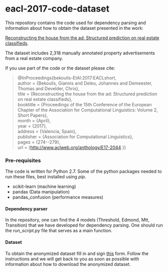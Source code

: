 # eacl-2017-code-dataset

This repository contains the code used for dependency parsing and information about how to obtain the dataset presented in the work:

[Reconstructing the house from the ad: Structured prediction on real estate classifieds](http://users.ugent.be/~ibekouli/papers/eacl2017/bekoulis-eacl2017.pdf).

The dataset includes 2,318 manually annotated property advertisements from a real estate company.

If you use part of the code or the dataset please cite:
  
> @InProceedings{bekoulis-EtAl:2017:EACLshort,  
> author    = {Bekoulis, Giannis  and  Deleu, Johannes  and  Demeester, Thomas  and  Develder, Chris},  
> title     = {Reconstructing the house from the ad: Structured prediction on real estate classifieds},  
> booktitle = {Proceedings of the 15th Conference of the European Chapter of the Association for Computational Linguistics: Volume 2, Short Papers},  
> month     = {April},  
> year      = {2017},  
> address   = {Valencia, Spain},  
> publisher = {Association for Computational Linguistics},  
> pages     = {274--279},  
> url       = {http://www.aclweb.org/anthology/E17-2044 }}  


### Pre-requisites ###

The code is written for Python 2.7. Some of the python packages needed to run these files, best installed using *pip*.

* scikit-learn (machine learning)
* pandas (Data manipulation)
* pandas_confusion (performance measures)

#### Dependency parser ####

In the repository, one can find the 4 models (Threshold, Edmond, Mtt, Transition) that we have developed for dependency parsing. One should run the *run_script.py* file that serves as a main function.

#### Dataset ####

To obtain the anonymized dataset fill in and sign [this](https://github.com/bekou/ad_data/raw/master/agreement/data-agreement.pdf) form. Follow the instructions and we will get back to you as soon as possible with information about how to download the anonymized dataset. 
